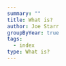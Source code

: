 ```yaml
---
summary: ""
title: What is?
author: Joe Starr
groupByYear: true
tags:
  - index
type: What is?
---
```

